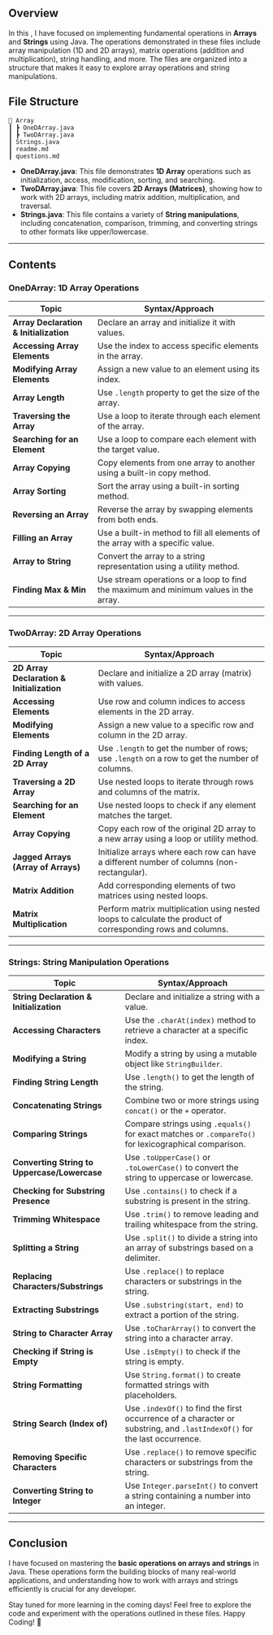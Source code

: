## Overview

In this , I have focused on implementing fundamental operations in **Arrays** and **Strings** using Java. The operations demonstrated in these files include array manipulation (1D and 2D arrays), matrix operations (addition and multiplication), string handling, and more. The files are organized into a structure that makes it easy to explore array operations and string manipulations.

## File Structure

```
📂 Array
┃ ┣ OneDArray.java
┃ ┣ TwoDArray.java
┃ Strings.java
┃ readme.md
┃ questions.md
```

- **OneDArray.java**: This file demonstrates **1D Array** operations such as initialization, access, modification, sorting, and searching.
- **TwoDArray.java**: This file covers **2D Arrays (Matrices)**, showing how to work with 2D arrays, including matrix addition, multiplication, and traversal.
- **Strings.java**: This file contains a variety of **String manipulations**, including concatenation, comparison, trimming, and converting strings to other formats like upper/lowercase.

---

## Contents

### OneDArray: 1D Array Operations

| **Topic**                              | **Syntax/Approach**                                                                  |
| -------------------------------------- | ------------------------------------------------------------------------------------ |
| **Array Declaration & Initialization** | Declare an array and initialize it with values.                                      |
| **Accessing Array Elements**           | Use the index to access specific elements in the array.                              |
| **Modifying Array Elements**           | Assign a new value to an element using its index.                                    |
| **Array Length**                       | Use `.length` property to get the size of the array.                                 |
| **Traversing the Array**               | Use a loop to iterate through each element of the array.                             |
| **Searching for an Element**           | Use a loop to compare each element with the target value.                            |
| **Array Copying**                      | Copy elements from one array to another using a built-in copy method.                |
| **Array Sorting**                      | Sort the array using a built-in sorting method.                                      |
| **Reversing an Array**                 | Reverse the array by swapping elements from both ends.                               |
| **Filling an Array**                   | Use a built-in method to fill all elements of the array with a specific value.       |
| **Array to String**                    | Convert the array to a string representation using a utility method.                 |
| **Finding Max & Min**                  | Use stream operations or a loop to find the maximum and minimum values in the array. |

---

### TwoDArray: 2D Array Operations

| **Topic**                                 | **Syntax/Approach**                                                                                          |
| ----------------------------------------- | ------------------------------------------------------------------------------------------------------------ |
| **2D Array Declaration & Initialization** | Declare and initialize a 2D array (matrix) with values.                                                      |
| **Accessing Elements**                    | Use row and column indices to access elements in the 2D array.                                               |
| **Modifying Elements**                    | Assign a new value to a specific row and column in the 2D array.                                             |
| **Finding Length of a 2D Array**          | Use `.length` to get the number of rows; use `.length` on a row to get the number of columns.                |
| **Traversing a 2D Array**                 | Use nested loops to iterate through rows and columns of the matrix.                                          |
| **Searching for an Element**              | Use nested loops to check if any element matches the target.                                                 |
| **Array Copying**                         | Copy each row of the original 2D array to a new array using a loop or utility method.                        |
| **Jagged Arrays (Array of Arrays)**       | Initialize arrays where each row can have a different number of columns (non-rectangular).                   |
| **Matrix Addition**                       | Add corresponding elements of two matrices using nested loops.                                               |
| **Matrix Multiplication**                 | Perform matrix multiplication using nested loops to calculate the product of corresponding rows and columns. |

---

### Strings: String Manipulation Operations

| **Topic**                                    | **Syntax/Approach**                                                                                                      |
| -------------------------------------------- | ------------------------------------------------------------------------------------------------------------------------ |
| **String Declaration & Initialization**      | Declare and initialize a string with a value.                                                                            |
| **Accessing Characters**                     | Use the `.charAt(index)` method to retrieve a character at a specific index.                                             |
| **Modifying a String**                       | Modify a string by using a mutable object like `StringBuilder`.                                                          |
| **Finding String Length**                    | Use `.length()` to get the length of the string.                                                                         |
| **Concatenating Strings**                    | Combine two or more strings using `concat()` or the `+` operator.                                                        |
| **Comparing Strings**                        | Compare strings using `.equals()` for exact matches or `.compareTo()` for lexicographical comparison.                    |
| **Converting String to Uppercase/Lowercase** | Use `.toUpperCase()` or `.toLowerCase()` to convert the string to uppercase or lowercase.                                |
| **Checking for Substring Presence**          | Use `.contains()` to check if a substring is present in the string.                                                      |
| **Trimming Whitespace**                      | Use `.trim()` to remove leading and trailing whitespace from the string.                                                 |
| **Splitting a String**                       | Use `.split()` to divide a string into an array of substrings based on a delimiter.                                      |
| **Replacing Characters/Substrings**          | Use `.replace()` to replace characters or substrings in the string.                                                      |
| **Extracting Substrings**                    | Use `.substring(start, end)` to extract a portion of the string.                                                         |
| **String to Character Array**                | Use `.toCharArray()` to convert the string into a character array.                                                       |
| **Checking if String is Empty**              | Use `.isEmpty()` to check if the string is empty.                                                                        |
| **String Formatting**                        | Use `String.format()` to create formatted strings with placeholders.                                                     |
| **String Search (Index of)**                 | Use `.indexOf()` to find the first occurrence of a character or substring, and `.lastIndexOf()` for the last occurrence. |
| **Removing Specific Characters**             | Use `.replace()` to remove specific characters or substrings from the string.                                            |
| **Converting String to Integer**             | Use `Integer.parseInt()` to convert a string containing a number into an integer.                                        |

---

## Conclusion

I have focused on mastering the **basic operations on arrays and strings** in Java. These operations form the building blocks of many real-world applications, and understanding how to work with arrays and strings efficiently is crucial for any developer.

Stay tuned for more learning in the coming days! Feel free to explore the code and experiment with the operations outlined in these files. Happy Coding! 🚀
